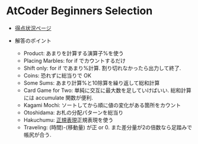 # AtCoder Beginners Selection

- [得点状況ページ](https://atcoder.jp/contests/abs/score)

- 解答のポイント
  - Product: あまりを計算する演算子%を使う
  - Placing Marbles: for if でカウントするだけ
  - Shift only: for if であまり%計算. 割り切れなかったら出力して終了.
  - Coins: 恐れずに総当りで OK
  - Some Sums: あまり計算%と10除算を繰り返して総和計算
  - Card Game for Two: 単純に交互に最大数を足していけばいい. 総和計算には accumulate 関数が便利.
  - Kagami Mochi: ソートしてから順に値の変化がある箇所をカウント
  - Otoshidama: お札の分配パターンを総当り
  - Hakuchumu: [正規表現](https://regex101.com/)正規表現を使う
  - Traveling: (時間)-(移動量) が正 or 0. また差分量が2の倍数なら足踏みで帳尻が合う.
